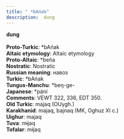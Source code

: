 ```yaml
---
title: " *bAńak"
description:  dung
---
```

<p data-pagefind-weight="0.5">
<strong> dung</strong><br><br>
<strong>Proto-Turkic</strong>:  *bAńak<br>
<strong>Altaic etymology</strong>:  Altaic etymology<br>
<strong> Proto-Altaic</strong>:  *beńa<br>
<strong>Nostratic</strong>:  Nostratic<br>
<strong>Russian meaning</strong>:  навоз<br>
<strong>Turkic</strong>:  *bAńak<br>
<strong>Tungus-Manchu</strong>:  *beŋ-ge-<br>
<strong>Japanese</strong>:  *pání<br>
<strong>Comments</strong>:  VEWT 322, 336, EDT 350.<br>
<strong>Old Turkic</strong>:  majaq (OUygh.)<br>
<strong>Karakhanid</strong>:  majaq, bajnaq (MK, Oghuz XI c.)<br>
<strong>Uighur</strong>:  majaq<br>
<strong>Tuva</strong>:  mɨjaq<br>
<strong>Tofalar</strong>:  mɨj̃aq<br>

</p>

